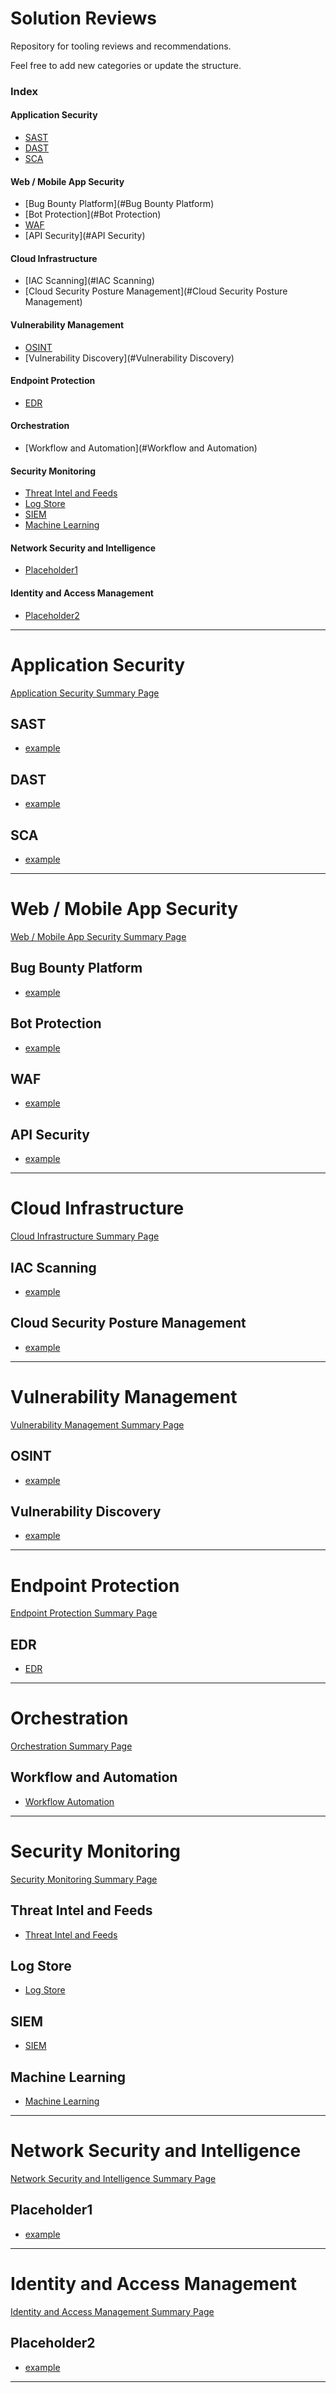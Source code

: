 Solution Reviews
===============

Repository for tooling reviews and recommendations.

Feel free to add new categories or update the structure.

### Index
#### Application Security
* [SAST](#sast)
* [DAST](#dast)
* [SCA](#sca)


#### Web / Mobile App Security
* [Bug Bounty Platform](#Bug Bounty Platform)
* [Bot Protection](#Bot Protection)
* [WAF](#waf)
* [API Security](#API Security)


#### Cloud Infrastructure
* [IAC Scanning](#IAC Scanning)
* [Cloud Security Posture Management](#Cloud Security Posture Management)


#### Vulnerability Management
* [OSINT](#osint)
* [Vulnerability Discovery](#Vulnerability Discovery)


#### Endpoint Protection
* [EDR](#edr)


#### Orchestration
* [Workflow and Automation](#Workflow and Automation)


#### Security Monitoring
* [Threat Intel and Feeds](#threat-intel-and-feeds)
* [Log Store](#log-store)
* [SIEM](#SIEM)
* [Machine Learning](#machine-learning)


#### Network Security and Intelligence
* [Placeholder1](#placeholder1)


#### Identity and Access Management
* [Placeholder2](#placeholder2)


------------------------
# Application Security

[Application Security Summary Page](vendor_reviews/application_security/application_security_summary_page.md)

SAST
-------------
* [example](vendor_reviews/application_security/sast/example.md)


DAST
-------------
* [example](vendor_reviews/application_security/dast/example.md)


SCA
-------------
* [example](vendor_reviews/application_security/sca/example.md)


------------------------
# Web / Mobile App Security

[Web / Mobile App Security Summary Page](vendor_reviews/web_and_mobile_app_security/web_mobile_summary_page.md)


Bug Bounty Platform
--------------------------------
* [example](vendor_reviews/web_and_mobile_app_security/bug_bounty_platform/example.md)


Bot Protection
--------------------------------
* [example](vendor_reviews/web_and_mobile_app_security/bot_protection/example.md)


WAF
--------------------------------
* [example](vendor_reviews/web_and_mobile_app_security/waf/example.md)


API Security
-------------
* [example](vendor_reviews/web_and_mobile_app_security/api_security/example.md)



------------------------
# Cloud Infrastructure

[Cloud Infrastructure Summary Page](vendor_reviews/cloud_infrastructure/cloud_infrastructure_summary_page.md)

IAC Scanning
-------------
* [example](vendor_reviews/cloud_infrastructure/iac_scanning/example.md)


Cloud Security Posture Management
-------------
* [example](vendor_reviews/cloud_infrastructure/cloud_security_posture_management/example.md)


------------------------
# Vulnerability Management

[Vulnerability Management Summary Page](vendor_reviews/vulnerability_management/vulnerability_management_summary_page.md)

OSINT
---------------------------
* [example](vendor_reviews/vulnerability_management/osint/example.md)


Vulnerability Discovery
-------------
* [example](vendor_reviews/vulnerability_management/vulnerability_discovery/example.md)


------------------------
# Endpoint Protection

[Endpoint Protection Summary Page](vendor_reviews/endpoint_protection/endpoint_protection_summary_page.md)

EDR
--------------------------------
* [EDR](vendor_reviews/endpoint_protection/edr/example.md)

------------------------
# Orchestration

[Orchestration Summary Page](vendor_reviews/orchestration/orchestration_summary_page.md)

Workflow and Automation
-----------------------
* [Workflow Automation](vendor_reviews/orchestration/workflow_automation/example.md)


------------------------
# Security Monitoring

[Security Monitoring Summary Page](vendor_reviews/security_monitoring/security_monitoring_summary_page.md)

Threat Intel and Feeds
-----------------------
* [Threat Intel and Feeds](vendor_reviews/security_monitoring/threat_intel_and_feeds/example.md)


Log Store
----------------------
* [Log Store](vendor_reviews/security_monitoring/log_store/example.md)


SIEM
------------------------------------------
* [SIEM](vendor_reviews/security_monitoring/siem/example.md)


Machine Learning
-----------------------
* [Machine Learning](vendor_reviews/security_monitoring/machine_learning/example.md)


------------------------
# Network Security and Intelligence

[Network Security and Intelligence Summary Page](vendor_reviews/network_security_and_intelligence/network_security_intelligence_summary_page.md)

Placeholder1
------------------------------------------
* [example](vendor_reviews/network_security_and_intelligence/placeholder1/example.md)


------------------------
# Identity and Access Management

[Identity and Access Management Summary Page](vendor_reviews/identity_and_access_management/identity_access_management_summary_page.md)


Placeholder2
------------------------------------------
* [example](vendor_reviews/identity_and_access_management/placeholder2/example.md)


------------------------